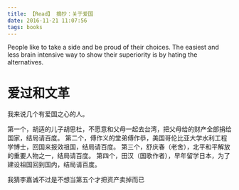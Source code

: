 ```yaml
---
title: 【Read】 摘抄：关于爱国
date: 2016-11-21 11:07:56
tags: books
---
```


People like to take a side and be proud of their choices. The easiest and less brain intensive way to show their superiority is by hating the alternatives.

# 爱过和文革

我来说几个有爱国之心的人。

第一个，胡适的儿子胡思杜，不愿意和父母一起去台湾，把父母给的财产全部捐给国家，结局请百度。
第二个，傅作义的堂弟傅作恭，美国哥伦比亚大学水利工程学博士，回国来报效祖国，结局请百度。
第三个，舒庆春（老舍），北平和平解放的重要人物之一，结局请百度。
第四个，田汉（国歌作者），早年留学日本，为了建设祖国回到国内，结局请百度。

我猜李嘉诚不过是不想当第五个才把资产卖掉而已
